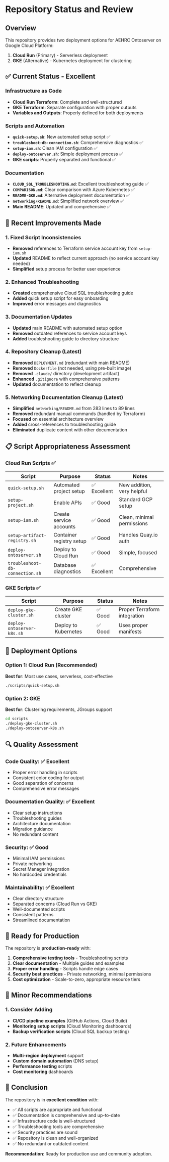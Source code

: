 # Repository Status and Review

## Overview

This repository provides two deployment options for AEHRC Ontoserver on Google Cloud Platform:
1. **Cloud Run** (Primary) - Serverless deployment
2. **GKE** (Alternative) - Kubernetes deployment for clustering

## ✅ Current Status - Excellent

### Infrastructure as Code
- **Cloud Run Terraform**: Complete and well-structured
- **GKE Terraform**: Separate configuration with proper outputs
- **Variables and Outputs**: Properly defined for both deployments

### Scripts and Automation
- **`quick-setup.sh`**: New automated setup script ✅
- **`troubleshoot-db-connection.sh`**: Comprehensive diagnostics ✅
- **`setup-iam.sh`**: Clean IAM configuration ✅
- **`deploy-ontoserver.sh`**: Simple deployment process ✅
- **GKE scripts**: Properly separated and functional ✅

### Documentation
- **`CLOUD_SQL_TROUBLESHOOTING.md`**: Excellent troubleshooting guide ✅
- **`COMPARISON.md`**: Clear comparison with Azure Kubernetes ✅
- **`README-GKE.md`**: Alternative deployment documentation ✅
- **`networking/README.md`**: Simplified network overview ✅
- **Main README**: Updated and comprehensive ✅

## 🔧 Recent Improvements Made

### 1. Fixed Script Inconsistencies
- **Removed** references to Terraform service account key from `setup-iam.sh`
- **Updated** README to reflect current approach (no service account key needed)
- **Simplified** setup process for better user experience

### 2. Enhanced Troubleshooting
- **Created** comprehensive Cloud SQL troubleshooting guide
- **Added** quick setup script for easy onboarding
- **Improved** error messages and diagnostics

### 3. Documentation Updates
- **Updated** main README with automated setup option
- **Removed** outdated references to service account keys
- **Added** troubleshooting guide to directory structure

### 4. Repository Cleanup (Latest)
- **Removed** `DEPLOYMENT.md` (redundant with main README)
- **Removed** `Dockerfile` (not needed, using pre-built image)
- **Removed** `.claude/` directory (development artifact)
- **Enhanced** `.gitignore` with comprehensive patterns
- **Updated** documentation to reflect cleanup

### 5. Networking Documentation Cleanup (Latest)
- **Simplified** `networking/README.md` from 283 lines to 89 lines
- **Removed** redundant manual commands (handled by Terraform)
- **Focused** on essential architecture overview
- **Added** cross-references to troubleshooting guide
- **Eliminated** duplicate content with other documentation

## 📋 Script Appropriateness Assessment

### Cloud Run Scripts ✅
| Script | Purpose | Status | Notes |
|--------|---------|--------|-------|
| `quick-setup.sh` | Automated project setup | ✅ Excellent | New addition, very helpful |
| `setup-project.sh` | Enable APIs | ✅ Good | Standard GCP setup |
| `setup-iam.sh` | Create service accounts | ✅ Good | Clean, minimal permissions |
| `setup-artifact-registry.sh` | Container registry setup | ✅ Good | Handles Quay.io auth |
| `deploy-ontoserver.sh` | Deploy to Cloud Run | ✅ Good | Simple, focused |
| `troubleshoot-db-connection.sh` | Database diagnostics | ✅ Excellent | Comprehensive |

### GKE Scripts ✅
| Script | Purpose | Status | Notes |
|--------|---------|--------|-------|
| `deploy-gke-cluster.sh` | Create GKE cluster | ✅ Good | Proper Terraform integration |
| `deploy-ontoserver-k8s.sh` | Deploy to Kubernetes | ✅ Good | Uses proper manifests |

## 🎯 Deployment Options

### Option 1: Cloud Run (Recommended)
**Best for**: Most use cases, serverless, cost-effective
```bash
./scripts/quick-setup.sh
```

### Option 2: GKE
**Best for**: Clustering requirements, JGroups support
```bash
cd scripts
./deploy-gke-cluster.sh
./deploy-ontoserver-k8s.sh
```

## 🔍 Quality Assessment

### Code Quality: ✅ Excellent
- Proper error handling in scripts
- Consistent color coding for output
- Good separation of concerns
- Comprehensive error messages

### Documentation Quality: ✅ Excellent
- Clear setup instructions
- Troubleshooting guides
- Architecture documentation
- Migration guidance
- No redundant content

### Security: ✅ Good
- Minimal IAM permissions
- Private networking
- Secret Manager integration
- No hardcoded credentials

### Maintainability: ✅ Excellent
- Clear directory structure
- Separated concerns (Cloud Run vs GKE)
- Well-documented scripts
- Consistent patterns
- Streamlined documentation

## 🚀 Ready for Production

The repository is **production-ready** with:

1. **Comprehensive testing tools** - Troubleshooting scripts
2. **Clear documentation** - Multiple guides and examples
3. **Proper error handling** - Scripts handle edge cases
4. **Security best practices** - Private networking, minimal permissions
5. **Cost optimization** - Scale-to-zero, appropriate resource tiers

## 📝 Minor Recommendations

### 1. Consider Adding
- **CI/CD pipeline examples** (GitHub Actions, Cloud Build)
- **Monitoring setup scripts** (Cloud Monitoring dashboards)
- **Backup verification scripts** (Cloud SQL backup testing)

### 2. Future Enhancements
- **Multi-region deployment** support
- **Custom domain automation** (DNS setup)
- **Performance testing** scripts
- **Cost monitoring** dashboards

## 🎉 Conclusion

The repository is in **excellent condition** with:
- ✅ All scripts are appropriate and functional
- ✅ Documentation is comprehensive and up-to-date
- ✅ Infrastructure code is well-structured
- ✅ Troubleshooting tools are comprehensive
- ✅ Security practices are sound
- ✅ Repository is clean and well-organized
- ✅ No redundant or outdated content

**Recommendation**: Ready for production use and community adoption. 
